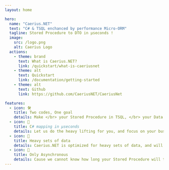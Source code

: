 ```yaml
---
layout: home

hero:
  name: "Caerius.NET"
  text: "C# & TSQL enchanced by performance Micro-ORM"
  tagline: Stored Procedure to DTO in µseconds !
  image:
    src: /logo.png
    alt: Caerius Logo
  actions:
    - theme: brand
      text: What is Caerius.NET?
      link: /quickstart/what-is-caeriusnet
    - theme: alt
      text: Quickstart
      link: /documentation/getting-started
    - theme: alt
      text: Github
      link: https://github.com/CaeriusNET/CaeriusNet

features:
  - icon: 🛠️
    title: Two codes, One goal
    details: Make </br> your Stored Procedure in TSQL, </br> your Data Transfer Object in C#, </br> with your favorites tools.
  - icon: 🚀
    title: C# mapping in µseconds
    details: Let us do the heavy lifting for you, and focus on your business logic.
  - icon: 💪
    title: Heavy sets of data
    details: Caerius.NET is optimized for heavy sets of data, and will not slow down your application.</br>You don't trust us ?</br>We have plenty of benchmarks.
  - icon: 🔄
    title: Only Asynchronous
    details: Cause we cannot know how long your Stored Procedure will take. We only provide asynchronous methods.
---
```


<style>
:root {
  --vp-home-hero-name-color: transparent;
  --vp-home-hero-name-background: -webkit-linear-gradient(120deg, #8f00fd 30%, #6ae8f4);

  --vp-home-hero-image-background-image: linear-gradient(-45deg, #8f00fd 50%, #6ae8f4 50%);
  --vp-home-hero-image-filter: blur(44px);
}

@media (min-width: 640px) {
  :root {
    --vp-home-hero-image-filter: blur(56px);
  }
}

@media (min-width: 960px) {
  :root {
    --vp-home-hero-image-filter: blur(68px);
  }
}
</style>